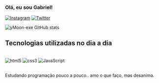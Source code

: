 ### Olá, eu sou Gabriel!

[![Instagram](https://img.shields.io/badge/Instagram-E4405F?style=for-the-badge&logo=instagram&logoColor=white)](https://www.instagram.com/yym0on/)
[![Twitter](https://img.shields.io/badge/Twitter-1DA1F2?style=for-the-badge&logo=twitter&logoColor=white)](https://twitter.com/yymo0n)

![yMoon-exe GitHub stats](https://github-readme-stats.vercel.app/api?username=yMoon-exe&show_icons=true&theme=dracula)

## Tecnologias utilizadas no dia a dia

<div style="display: inline_block"><br>
    <img align="center" alt="html5" src="https://img.shields.io/badge/HTML5-E34F26?style=for-the-badge&logo=html5&logoColor=white">
    <img align="center" alt="css3" src="https://img.shields.io/badge/CSS3-1572B6?style=for-the-badge&logo=css3&logoColor=white">
     <img align="center" alt="JavaScript" src="https://img.shields.io/badge/JavaScript-F7DF1E?style=for-the-badge&logo=javascript&logoColor=black">
</div><br>

Estudando programação pouco a pouco.. amo o que faço, mas desanima.
